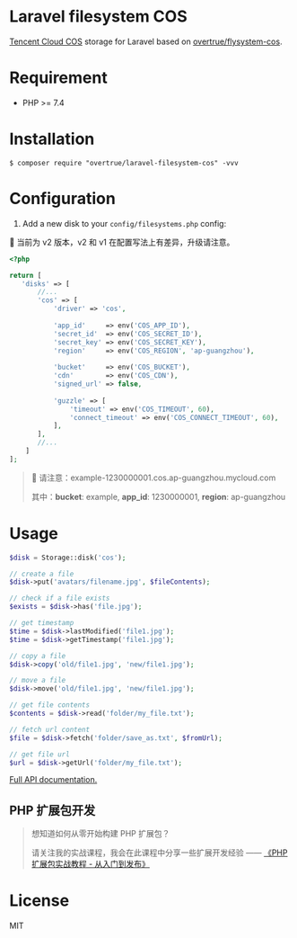# Laravel filesystem COS 

[Tencent Cloud COS](https://cloud.tencent.com/product/cos) storage for Laravel based on [overtrue/flysystem-cos](https://github.com/overtrue/flysystem-cos).

# Requirement

- PHP >= 7.4

# Installation

```shell
$ composer require "overtrue/laravel-filesystem-cos" -vvv
```

# Configuration

1. Add a new disk to your `config/filesystems.php` config:

🚨 当前为 v2 版本，v2 和 v1 在配置写法上有差异，升级请注意。

 ```php
 <?php

 return [
    'disks' => [
        //...
        'cos' => [
            'driver' => 'cos',
            
            'app_id'     => env('COS_APP_ID'),
            'secret_id'  => env('COS_SECRET_ID'),
            'secret_key' => env('COS_SECRET_KEY'),
            'region'     => env('COS_REGION', 'ap-guangzhou'),
            
            'bucket'     => env('COS_BUCKET'), 
            'cdn'        => env('COS_CDN'),
            'signed_url' => false,
            
            'guzzle' => [
                'timeout' => env('COS_TIMEOUT', 60),
                'connect_timeout' => env('COS_CONNECT_TIMEOUT', 60),
            ],
        ],
        //...
     ]
 ];
 ```

> 🚨 请注意：example-1230000001.cos.ap-guangzhou.mycloud.com
>
> 其中：**bucket**: example, **app_id**: 1230000001, **region**: ap-guangzhou

# Usage

```php
$disk = Storage::disk('cos');

// create a file
$disk->put('avatars/filename.jpg', $fileContents);

// check if a file exists
$exists = $disk->has('file.jpg');

// get timestamp
$time = $disk->lastModified('file1.jpg');
$time = $disk->getTimestamp('file1.jpg');

// copy a file
$disk->copy('old/file1.jpg', 'new/file1.jpg');

// move a file
$disk->move('old/file1.jpg', 'new/file1.jpg');

// get file contents
$contents = $disk->read('folder/my_file.txt');

// fetch url content
$file = $disk->fetch('folder/save_as.txt', $fromUrl);

// get file url
$url = $disk->getUrl('folder/my_file.txt');
```

[Full API documentation.](http://flysystem.thephpleague.com/api/)

## PHP 扩展包开发

> 想知道如何从零开始构建 PHP 扩展包？
>
> 请关注我的实战课程，我会在此课程中分享一些扩展开发经验 —— [《PHP 扩展包实战教程 - 从入门到发布》](https://learnku.com/courses/creating-package)


# License

MIT
